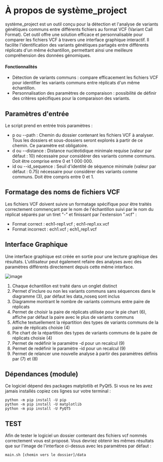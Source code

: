 # À propos de système_project

système_project est un outil conçu pour la détection et l'analyse de variants génétiques communs entre différents fichiers au format VCF (Variant Call Format). Cet outil offre une solution efficace et personnalisable pour comparer les fichiers VCF  à travers une interface graphique interactif. Il facilite l'identification des variants génétiques partagés entre différents réplicats d'un même échantillon, permettant ainsi une meilleure compréhension des données génomiques.
#### Fonctionnalités

- Détection de variants communs : compare efficacement les fichiers VCF pour identifier les variants communs entre réplicats d'un même échantillon.
- Personnalisation des paramètres de comparaison : possibilité de définir des critères spécifiques pour la comparaison des variants.

## Paramètres d'entrée

Le script prend en entrée trois paramètres :

- p ou --path : Chemin du dossier contenant les fichiers VCF à analyser. Tous les dossiers et sous-dossiers seront explorés à partir de ce chemin. Ce paramètre est obligatoire.
- d ou --distance : Distance nucléotidique minimale requise (valeur par défaut : 10) nécessaire pour considérer des variants comme communs. Doit être comprise entre 0 et 1 000 000.
- id ou --id_sequence : Seuil d'identité de séquence minimale (valeur par défaut : 0.75) nécessaire pour considérer des variants comme communs. Doit être compris entre 0 et 1.
  
## Formatage des noms de fichiers VCF

Les fichiers VCF doivent suivre un formatage spécifique pour être traités correctement commençant par le nom de l'échantillon suivi par le nom du réplicat séparés par un tiret "-" et finissant par l'extension ".vcf" :

- Format correct :  ech1-rep1.vcf ; ech1-rep1.xx.vcf
- Format incorrect : ech1.vcf ; ech1_rep1.vcf

## Interface Graphique
Une interface graphique est créée en sortie pour une lecture graphique des résultats. L'utilisateur peut également refaire des analyses avec des paramètres différents directement depuis cette même interface.


![image](https://github.com/Hugo-Blvr/systeme_project/assets/152957598/f5c44a9e-dc2b-48cb-836f-30321a2db792)
1) Chaque échantillon est traité dans un onglet distinct
2) Permet d'inclure ou non les variants communs sans séquences dans le diagramme (3), par défaut les data_noseq sont inclus
3) Diagramme montrant le nombre de variants communs entre paire de réplicats
4) Permet de choisir la paire de réplicats utilisée pour le pie chart (6), affiche par défaut la paire avec le plus de variants communs
5) Affiche textuellement la répartition des types de variants communs de la paire de réplicats choisie (4)
6) Pie chart de la répartition des types de variants communs de la paire de réplicats choisie (4)
7) Permet de redéfinir le paramètre -d pour un recalcul (9)
8) Permet de redéfinir le paramètre -id pour un recalcul (9)
9) Permet de relancer une nouvelle analyse à partir des paramètres définis par (7) et (8)

## Dépendances (module)
Ce logiciel dépend des packages matplotlib et PyQt5. Si vous ne les avez jamais installés copiez ces lignes sur votre terminal :

    python -m pip install -U pip
    python -m pip install -U matplotlib
    python -m pip install -U PyQT5

## TEST
Afin de tester le logiciel un dossier contenant des fichiers vcf nommés correctement vous est proposé. Vous devriez obtenir les mêmes résultats que sur l'image de l'interface ci-dessus avec les paramètres par défaut : 
    
    main.sh [chemin vers le dossier]/data
